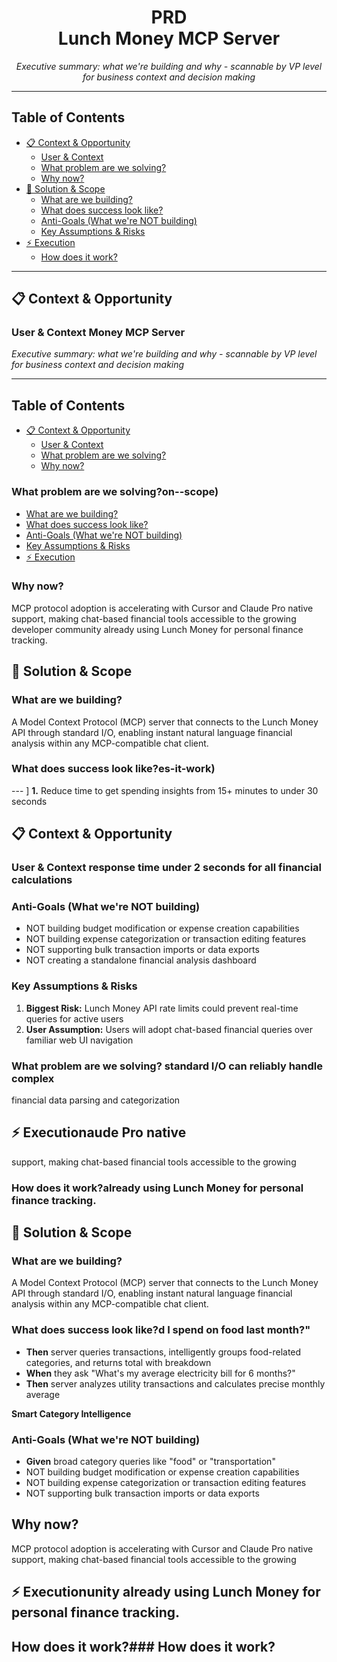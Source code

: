 <div align="center">

# PRD <br/> Lunch Money MCP Server

_Executive summary: what we're building and why - scannable by VP level for business context and decision making_

</div>

---

## Table of Contents

- [📋 Context & Opportunity](#context--opportunity)
  - [User & Context](#user--context)
  - [What problem are we solving?](#what-problem-are-we-solving)
  - [Why now?](#why-now)
- [🎯 Solution & Scope](#solution--scope)
  - [What are we building?](#what-are-we-building)
  - [What does success look like?](#what-does-success-look-like)
  - [Anti-Goals (What we're NOT building)](#anti-goals-what-were-not-building)
  - [Key Assumptions & Risks](#key-assumptions--risks)
- [⚡ Execution](#execution)
  - [How does it work?](#how-does-it-work)

---

## 📋 Context & Opportunity

### User & Context Money MCP Server

_Executive summary: what we're building and why - scannable by VP level for business context and decision making_

</div>

---

## Table of Contents

- [📋 Context & Opportunity](#context--opportunity)
  - [User & Context](#user--context)
  - [What problem are we solving?](#what-problem-are-we-solving)
  - [Why now?](#why-now)

### What problem are we solving?on--scope)

- [What are we building?](#what-are-we-building)
- [What does success look like?](#what-does-success-look-like)
- [Anti-Goals (What we're NOT building)](#anti-goals-what-were-not-building)
- [Key Assumptions & Risks](#key-assumptions--risks)
- [⚡ Execution](#execution)

### Why now?

MCP protocol adoption is accelerating with Cursor and Claude Pro native
support, making chat-based financial tools accessible to the growing
developer community already using Lunch Money for personal finance tracking.

## 🎯 Solution & Scope

### What are we building?

A Model Context Protocol (MCP) server that connects to the Lunch Money API
through standard I/O, enabling instant natural language financial analysis
within any MCP-compatible chat client.

### What does success look like?es-it-work)

--- ] **1.** Reduce time to get spending insights from 15+ minutes to under
30 seconds

## 📋 Context & Opportunity

### User & Context response time under 2 seconds for all financial calculations

### Anti-Goals (What we're NOT building)

- NOT building budget modification or expense creation capabilities
- NOT building expense categorization or transaction editing features
- NOT supporting bulk transaction imports or data exports
- NOT creating a standalone financial analysis dashboard

### Key Assumptions & Risks

1. **Biggest Risk:** Lunch Money API rate limits could prevent real-time
   queries for active users
2. **User Assumption:** Users will adopt chat-based financial queries over
   familiar web UI navigation

### What problem are we solving? standard I/O can reliably handle complex

financial data parsing and categorization

## ⚡ Executionaude Pro native

support, making chat-based financial tools accessible to the growing

### How does it work?already using Lunch Money for personal finance tracking.

## 🎯 Solution & Scope

### What are we building?

A Model Context Protocol (MCP) server that connects to the Lunch Money API
through standard I/O, enabling instant natural language financial analysis
within any MCP-compatible chat client.

### What does success look like?d I spend on food last month?"

- **Then** server queries transactions, intelligently groups food-related
  categories, and returns total with breakdown
- **When** they ask "What's my average electricity bill for 6 months?"
- **Then** server analyzes utility transactions and calculates precise
  monthly average

**Smart Category Intelligence**

### Anti-Goals (What we're NOT building)

- **Given** broad category queries like "food" or "transportation"
- NOT building budget modification or expense creation capabilities
- NOT building expense categorization or transaction editing features
- NOT supporting bulk transaction imports or data exports

## Why now?

MCP protocol adoption is accelerating with Cursor and Claude Pro native
support, making chat-based financial tools accessible to the growing

## ⚡ Executionunity already using Lunch Money for personal finance tracking.

## How does it work?### How does it work?
